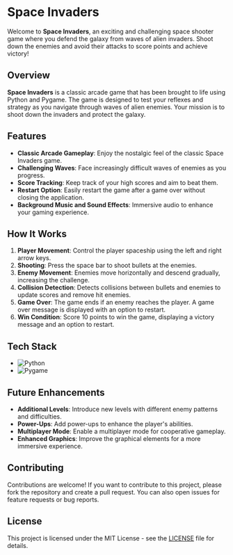 # Space Invaders

Welcome to **Space Invaders**, an exciting and challenging space shooter game where you defend the galaxy from waves of alien invaders. Shoot down the enemies and avoid their attacks to score points and achieve victory!


## Overview

**Space Invaders** is a classic arcade game that has been brought to life using Python and Pygame. The game is designed to test your reflexes and strategy as you navigate through waves of alien enemies. Your mission is to shoot down the invaders and protect the galaxy.

## Features

- **Classic Arcade Gameplay**: Enjoy the nostalgic feel of the classic Space Invaders game.
- **Challenging Waves**: Face increasingly difficult waves of enemies as you progress.
- **Score Tracking**: Keep track of your high scores and aim to beat them.
- **Restart Option**: Easily restart the game after a game over without closing the application.
- **Background Music and Sound Effects**: Immersive audio to enhance your gaming experience.

## How It Works

1. **Player Movement**: Control the player spaceship using the left and right arrow keys.
2. **Shooting**: Press the space bar to shoot bullets at the enemies.
3. **Enemy Movement**: Enemies move horizontally and descend gradually, increasing the challenge.
4. **Collision Detection**: Detects collisions between bullets and enemies to update scores and remove hit enemies.
5. **Game Over**: The game ends if an enemy reaches the player. A game over message is displayed with an option to restart.
6. **Win Condition**: Score 10 points to win the game, displaying a victory message and an option to restart.

## Tech Stack

- ![Python](https://img.shields.io/badge/Python-3.8%2B-blue)
- ![Pygame](https://img.shields.io/badge/Pygame-2.0.1-brightgreen)

## Future Enhancements

- **Additional Levels**: Introduce new levels with different enemy patterns and difficulties.
- **Power-Ups**: Add power-ups to enhance the player's abilities.
- **Multiplayer Mode**: Enable a multiplayer mode for cooperative gameplay.
- **Enhanced Graphics**: Improve the graphical elements for a more immersive experience.

## Contributing

Contributions are welcome! If you want to contribute to this project, please fork the repository and create a pull request. You can also open issues for feature requests or bug reports.

## License

This project is licensed under the MIT License - see the [LICENSE](LICENSE) file for details.

